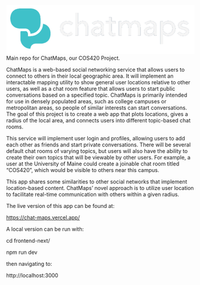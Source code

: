 ![](/frontend-next/public/logos/logo_transparent.png)
Main repo for ChatMaps, our COS420 Project.

ChatMaps is a web-based social networking service that allows users to connect to others in their local geographic area. It will implement an interactable mapping utility to show general user locations relative to other users, as well as a chat room feature that allows users to start public conversations based on a specified topic. ChatMaps is primarily intended for use in densely populated areas, such as college campuses or metropolitan areas, so people of similar interests can start conversations. The goal of this project is to create a web app that plots locations, gives a radius of the local area, and connects users into different topic-based chat rooms.

This service will implement user login and profiles, allowing users to add each other as friends and start private conversations. There will be several default chat rooms of varying topics, but users will also have the ability to create their own topics that will be viewable by other users. For example, a user at the University of Maine could create a joinable chat room titled “COS420”, which would be visible to others near this campus.

This app shares some similarities to other social networks that implement location-based content. ChatMaps’ novel approach is to utilize user location to facilitate real-time communication with others within a given radius.

The live version of this app can be found at:

https://chat-maps.vercel.app/

A local version can be run with:

cd frontend-next/

npm run dev

then navigating to:

http://localhost:3000

